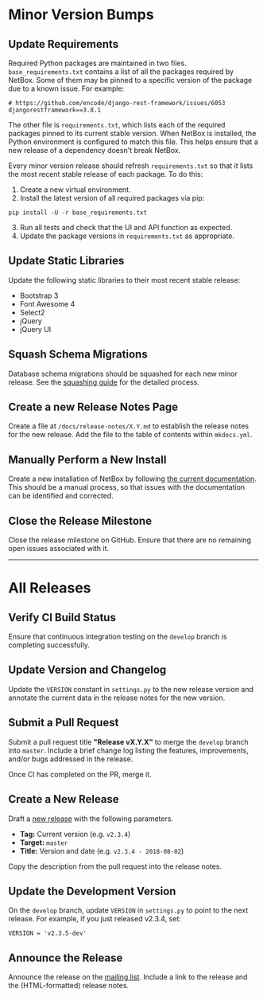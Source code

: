 # Minor Version Bumps

## Update Requirements

Required Python packages are maintained in two files. `base_requirements.txt` contains a list of all the packages required by NetBox. Some of them may be pinned to a specific version of the package due to a known issue. For example:

```
# https://github.com/encode/django-rest-framework/issues/6053
djangorestframework==3.8.1
```

The other file is `requirements.txt`, which lists each of the required packages pinned to its current stable version. When NetBox is installed, the Python environment is configured to match this file. This helps ensure that a new release of a dependency doesn't break NetBox.

Every minor version release should refresh `requirements.txt` so that it lists the most recent stable release of each package. To do this:

1. Create a new virtual environment.
2. Install the latest version of all required packages via pip:

```
pip install -U -r base_requirements.txt
```

3. Run all tests and check that the UI and API function as expected.
4. Update the package versions in `requirements.txt` as appropriate.

## Update Static Libraries

Update the following static libraries to their most recent stable release:

* Bootstrap 3
* Font Awesome 4
* Select2
* jQuery
* jQuery UI

## Squash Schema Migrations

Database schema migrations should be squashed for each new minor release. See the [squashing guide](squashing-migrations.md) for the detailed process.

## Create a new Release Notes Page

Create a file at `/docs/release-notes/X.Y.md` to establish the release notes for the new release. Add the file to the table of contents within `mkdocs.yml`.

## Manually Perform a New Install

Create a new installation of NetBox by following [the current documentation](http://netbox.readthedocs.io/en/latest/). This should be a manual process, so that issues with the documentation can be identified and corrected.

## Close the Release Milestone

Close the release milestone on GitHub. Ensure that there are no remaining open issues associated with it.

---

# All Releases

## Verify CI Build Status

Ensure that continuous integration testing on the `develop` branch is completing successfully.

## Update Version and Changelog

Update the `VERSION` constant in `settings.py` to the new release version and annotate the current data in the release notes for the new version.

## Submit a Pull Request

Submit a pull request title **"Release vX.Y.X"** to merge the `develop` branch into `master`. Include a brief change log listing the features, improvements, and/or bugs addressed in the release.

Once CI has completed on the PR, merge it.

## Create a New Release

Draft a [new release](https://github.com/netbox-community/netbox/releases/new) with the following parameters.

* **Tag:** Current version (e.g. `v2.3.4`)
* **Target:** `master`
* **Title:** Version and date (e.g. `v2.3.4 - 2018-08-02`)

Copy the description from the pull request into the release notes.

## Update the Development Version

On the `develop` branch, update `VERSION` in `settings.py` to point to the next release. For example, if you just released v2.3.4, set:

```
VERSION = 'v2.3.5-dev'
```

## Announce the Release

Announce the release on the [mailing list](https://groups.google.com/forum/#!forum/netbox-discuss). Include a link to the release and the (HTML-formatted) release notes.
